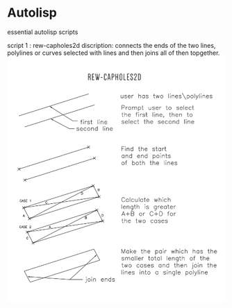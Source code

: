 # Autolisp
essential autolisp scripts

script 1   : rew-capholes2d 
discription: connects the ends of the two lines, polylines or curves selected with lines and then joins all of then topgether. 
![rew-capholes2d](rew-capholes2d.jpg?raw=true "rew-capholes2d")
